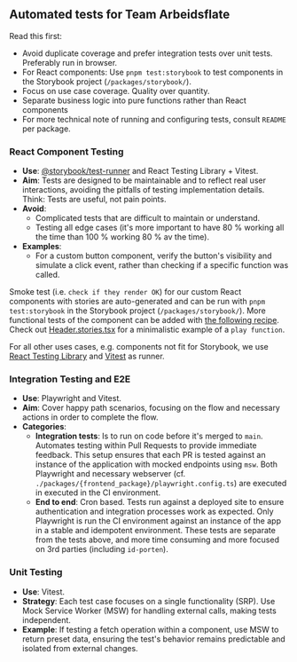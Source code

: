 ## Automated tests for Team Arbeidsflate

Read this first:

- Avoid duplicate coverage and prefer integration tests over unit tests. Preferably run in browser.
- For React components: Use `pnpm test:storybook` to test components in the Storybook project (`/packages/storybook/`).
- Focus on use case coverage. Quality over quantity.
- Separate business logic into pure functions rather than React components
- For more technical note of running and configuring tests, consult `README` per package.

### React Component Testing

- **Use**: [@storybook/test-runner](https://storybook.js.org/addons/@storybook/test-runner) and React Testing Library + Vitest.
- **Aim**: Tests are designed to be maintainable and to reflect real user interactions, avoiding the pitfalls of testing implementation details. Think: Tests are useful, not pain points.
- **Avoid**:
    - Complicated tests that are difficult to maintain or understand.
    - Testing all edge cases (it's more important to have 80 % working all the time than 100 % working 80 % av the time).
- **Examples**: 
  - For a custom button component, verify the button's visibility and simulate a click event, rather than checking if a specific function was called. 

Smoke test (i.e. `check if they render OK`) for our custom React components with stories are auto-generated and can be run with `pnpm test:storybook` in the Storybook project (`/packages/storybook/`).
More functional tests of the component can be added with [the following recipe](https://storybook.js.org/docs/writing-stories). Check out [Header.stories.tsx](..%2F..%2F..%2Fstorybook%2Fsrc%2Fstories%2FHeader%2FHeader.stories.tsx) for a minimalistic example of a `play function`.

For all other uses cases, e.g. components not fit for Storybook, we use [React Testing Library](https://testing-library.com/docs/react-testing-library/intro/) and [Vitest](https://vitest.dev/) as runner.

### Integration Testing and E2E

- **Use**: Playwright and Vitest.
- **Aim**: Cover happy path scenarios, focusing on the flow and necessary actions in order to complete the flow.
- **Categories**:
    - **Integration tests**: Is to run on code before it's merged to `main`. Automates testing within Pull Requests to provide immediate feedback. 
      This setup ensures that each PR is tested against an instance of the application with mocked endpoints using `msw`. Both Playwright and necessary webserver (cf. `./packages/{frontend_package}/playwright.config.ts`) are executed in executed in the CI environment.
    - **End to end**: Cron based. Tests run against a deployed site to ensure authentication and integration processes work as expected. Only Playwright is run the CI environment against an instance of the app in a stable and idempotent environment. These tests are separate from the tests above, and more time consuming and more focused on 3rd parties (including `id-porten`).

### Unit Testing

- **Use**: Vitest.
- **Strategy**: Each test case focuses on a single functionality (SRP). Use Mock Service Worker (MSW) for handling external calls, making tests independent.
- **Example**: If testing a fetch operation within a component, use MSW to return preset data, ensuring the test's behavior remains predictable and isolated from external changes.

